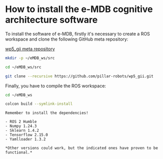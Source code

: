 # How to install the e-MDB cognitive architecture software

To install the software of e-MDB, firstly it's necessary to create a ROS workspace and clone the following GitHub meta repository:

[wp5_gii meta repository](https://github.com/pillar-robots/wp5_gii)

```bash
mkdir -p ~/eMDB_ws/src

cd ~/eMDB_ws/src

git clone --recursive https://github.com/pillar-robots/wp5_gii.git
```

Finally, you have to compile the ROS workspace:

```bash
cd ~/eMDB_ws

colcon build --symlink-install
```

```{note}
Remember to install the dependencies!

- ROS 2 Humble
- Numpy 1.24.3
- Sklearn 1.4.2
- Tensorflow 2.15.0
- Yamlloader 1.3.2

*Other versions could work, but the indicated ones have proven to be functional.*
```

